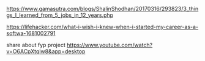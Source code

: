 https://www.gamasutra.com/blogs/ShalinShodhan/20170316/293823/3_things_I_learned_from_5_jobs_in_12_years.php

https://lifehacker.com/what-i-wish-i-knew-when-i-started-my-career-as-a-softwa-1681002791

share about fyp project https://www.youtube.com/watch?v=O6ACpXtqiw8&app=desktop 
